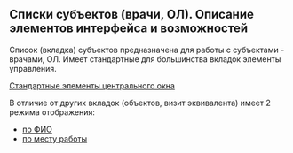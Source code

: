 ## Списки субъектов (врачи, ОЛ). Описание элементов интерфейса и возможностей

Список (вкладка) субъектов предназначена для работы с субъектами - врачами, ОЛ.
Имеет стандартные для большинства вкладок элементы управления.

[Стандартные элементы центрального окна](rep-planning-central-block.md)

В отличие от других вкладок (объектов, визит эквивалента) имеет 2 режима отображения: 
  - [по ФИО](rep-planning-central-block-subjects-fio.md)
  - [по месту работы](rep-planning-central-block-objects.md)
